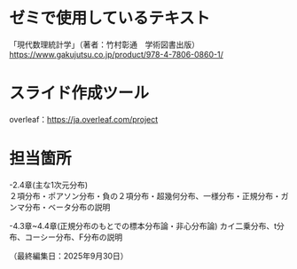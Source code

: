 # ゼミで使用しているテキスト
「現代数理統計学」（著者：竹村彰通　学術図書出版）https://www.gakujutsu.co.jp/product/978-4-7806-0860-1/

# スライド作成ツール
overleaf：https://ja.overleaf.com/project

# 担当箇所
-2.4章(主な1次元分布) <br>
２項分布・ポアソン分布・負の２項分布・超幾何分布、一様分布・正規分布・ガンマ分布・ベータ分布の説明<br>

-4.3章~4.4章(正規分布のもとでの標本分布論・非心分布論)
カイ二乗分布、t分布、コーシー分布、F分布の説明<br>

（最終編集日：2025年9月30日）
